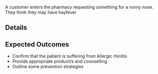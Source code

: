 A customer enters the pharmacy requesting something for a runny nose.
They think they may have hayfever

Details
-------

Expected Outcomes
-----------------

-   Confirm that the patient is suffering from Allergic rhinitis
-   Provide appropriate product/s and counselling
-   Outline some prevention strategies
